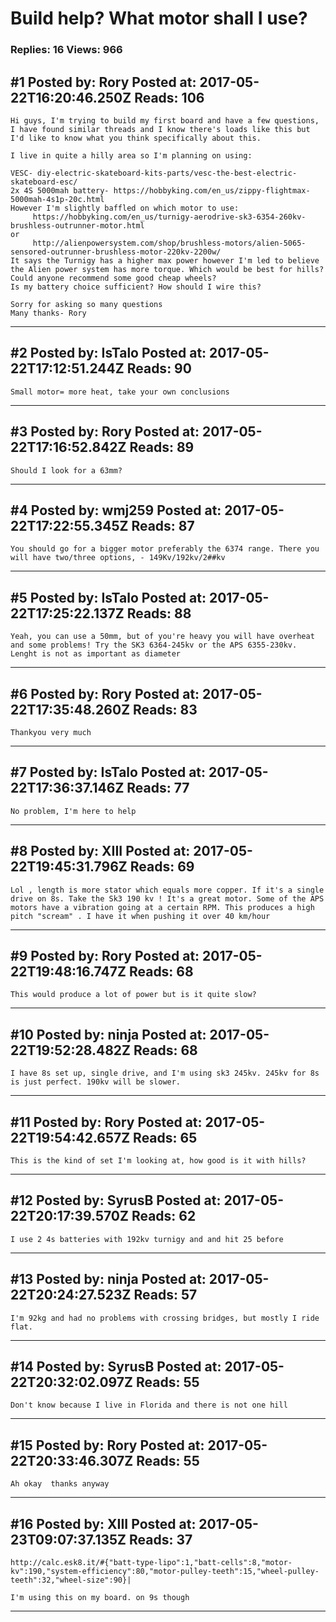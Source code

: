 # Build help? What motor shall I use?

### Replies: 16 Views: 966

## \#1 Posted by: Rory Posted at: 2017-05-22T16:20:46.250Z Reads: 106

```
Hi guys, I'm trying to build my first board and have a few questions, I have found similar threads and I know there's loads like this but I'd like to know what you think specifically about this. 

I live in quite a hilly area so I'm planning on using:

VESC- diy-electric-skateboard-kits-parts/vesc-the-best-electric-skateboard-esc/
2x 4S 5000mah battery- https://hobbyking.com/en_us/zippy-flightmax-5000mah-4s1p-20c.html
However I'm slightly baffled on which motor to use:
     https://hobbyking.com/en_us/turnigy-aerodrive-sk3-6354-260kv-brushless-outrunner-motor.html
or 
     http://alienpowersystem.com/shop/brushless-motors/alien-5065-sensored-outrunner-brushless-motor-220kv-2200w/
It says the Turnigy has a higher max power however I'm led to believe the Alien power system has more torque. Which would be best for hills?
Could anyone recommend some good cheap wheels?
Is my battery choice sufficient? How should I wire this?

Sorry for asking so many questions
Many thanks- Rory
```

---
## \#2 Posted by: IsTalo Posted at: 2017-05-22T17:12:51.244Z Reads: 90

```
Small motor= more heat, take your own conclusions
```

---
## \#3 Posted by: Rory Posted at: 2017-05-22T17:16:52.842Z Reads: 89

```
Should I look for a 63mm?
```

---
## \#4 Posted by: wmj259 Posted at: 2017-05-22T17:22:55.345Z Reads: 87

```
You should go for a bigger motor preferably the 6374 range. There you will have two/three options, - 149Kv/192kv/2##kv
```

---
## \#5 Posted by: IsTalo Posted at: 2017-05-22T17:25:22.137Z Reads: 88

```
Yeah, you can use a 50mm, but of you're heavy you will have overheat and some problems! Try the SK3 6364-245kv or the APS 6355-230kv. Lenght is not as important as diameter
```

---
## \#6 Posted by: Rory Posted at: 2017-05-22T17:35:48.260Z Reads: 83

```
Thankyou very much
```

---
## \#7 Posted by: IsTalo Posted at: 2017-05-22T17:36:37.146Z Reads: 77

```
No problem, I'm here to help
```

---
## \#8 Posted by: XIII Posted at: 2017-05-22T19:45:31.796Z Reads: 69

```
Lol , length is more stator which equals more copper. If it's a single drive on 8s. Take the Sk3 190 kv ! It's a great motor. Some of the APS motors have a vibration going at a certain RPM. This produces a high pitch "scream" . I have it when pushing it over 40 km/hour
```

---
## \#9 Posted by: Rory Posted at: 2017-05-22T19:48:16.747Z Reads: 68

```
This would produce a lot of power but is it quite slow?
```

---
## \#10 Posted by: ninja Posted at: 2017-05-22T19:52:28.482Z Reads: 68

```
I have 8s set up, single drive, and I'm using sk3 245kv. 245kv for 8s is just perfect. 190kv will be slower.
```

---
## \#11 Posted by: Rory Posted at: 2017-05-22T19:54:42.657Z Reads: 65

```
This is the kind of set I'm looking at, how good is it with hills?
```

---
## \#12 Posted by: SyrusB Posted at: 2017-05-22T20:17:39.570Z Reads: 62

```
I use 2 4s batteries with 192kv turnigy and and hit 25 before
```

---
## \#13 Posted by: ninja Posted at: 2017-05-22T20:24:27.523Z Reads: 57

```
I'm 92kg and had no problems with crossing bridges, but mostly I ride flat.
```

---
## \#14 Posted by: SyrusB Posted at: 2017-05-22T20:32:02.097Z Reads: 55

```
Don't know because I live in Florida and there is not one hill
```

---
## \#15 Posted by: Rory Posted at: 2017-05-22T20:33:46.307Z Reads: 55

```
Ah okay  thanks anyway
```

---
## \#16 Posted by: XIII Posted at: 2017-05-23T09:07:37.135Z Reads: 37

```
http://calc.esk8.it/#{"batt-type-lipo":1,"batt-cells":8,"motor-kv":190,"system-efficiency":80,"motor-pulley-teeth":15,"wheel-pulley-teeth":32,"wheel-size":90}|

I'm using this on my board. on 9s though
```

---
